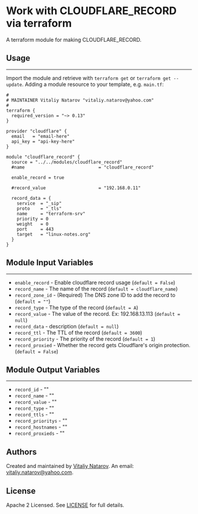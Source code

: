 # Work with CLOUDFLARE_RECORD via terraform

A terraform module for making CLOUDFLARE_RECORD.


## Usage
----------------------
Import the module and retrieve with ```terraform get``` or ```terraform get --update```. Adding a module resource to your template, e.g. `main.tf`:

```
#
# MAINTAINER Vitaliy Natarov "vitaliy.natarov@yahoo.com"
#
terraform {
  required_version = "~> 0.13"
}

provider "cloudflare" {
  email   = "email-here"
  api_key = "api-key-here"
}

module "cloudflare_record" {
  source = "../../modules/cloudflare_record"
  #name                            = "cloudflare_record"

  enable_record = true

  #record_value                    = "192.168.0.11"

  record_data = {
    service  = "_sip"
    proto    = "_tls"
    name     = "terraform-srv"
    priority = 0
    weight   = 0
    port     = 443
    target   = "linux-notes.org"
  }
}

```

## Module Input Variables
----------------------
- `enable_record` - Enable cloudflare record usage (`default = False`)
- `record_name` - The name of the record (`default = cloudflare_name`)
- `record_zone_id` - (Required) The DNS zone ID to add the record to (`default = ""`)
- `record_type` - The type of the record (`default = A`)
- `record_value` - The value of the record. Ex: 192.168.13.113 (`default = null`)
- `record_data` - description (`default = null`)
- `record_ttl` - The TTL of the record (`default = 3600`)
- `record_priority` - The priority of the record (`default = 1`)
- `record_proxied` - Whether the record gets Cloudflare's origin protection. (`default = False`)

## Module Output Variables
----------------------
- `record_id` - ""
- `record_name` - ""
- `record_value` - ""
- `record_type` - ""
- `record_ttls` - ""
- `record_prioritys` - ""
- `record_hostnames` - ""
- `record_proxieds` - ""


## Authors

Created and maintained by [Vitaliy Natarov](https://github.com/SebastianUA). An email: [vitaliy.natarov@yahoo.com](vitaliy.natarov@yahoo.com).

## License

Apache 2 Licensed. See [LICENSE](https://github.com/SebastianUA/terraform/blob/master/LICENSE) for full details.
